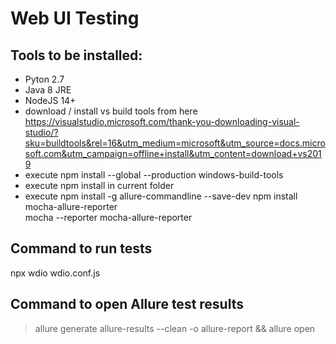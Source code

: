 # Web UI Testing

## Tools to be installed:
 - Pyton 2.7
 - Java 8 JRE
 - NodeJS 14+
 - download / install vs build tools from here
   https://visualstudio.microsoft.com/thank-you-downloading-visual-studio/?sku=buildtools&rel=16&utm_medium=microsoft&utm_source=docs.microsoft.com&utm_campaign=offline+install&utm_content=download+vs2019
 - execute npm install --global --production windows-build-tools
 - execute npm install in current folder
 - execute npm install -g allure-commandline --save-dev
           npm install mocha-allure-reporter   
            mocha --reporter mocha-allure-reporter
## Command to run tests
  npx wdio wdio.conf.js

## Command to open Allure test results
  > allure generate allure-results --clean -o allure-report && allure open

